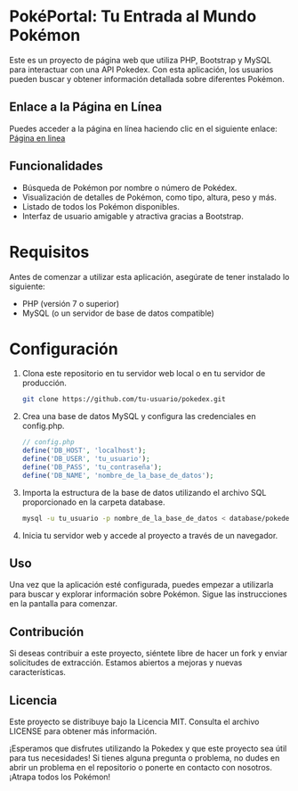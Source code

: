 # PokéPortal: Tu Entrada al Mundo Pokémon
Este es un proyecto de página web que utiliza PHP, Bootstrap y MySQL para interactuar con una API Pokedex. Con esta aplicación, los usuarios pueden buscar y obtener información detallada sobre diferentes Pokémon.

## Enlace a la Página en Línea
Puedes acceder a la página en línea haciendo clic en el siguiente enlace:
[Página en linea](https://pokedex-retbot.000webhostapp.com/index.php)

## Funcionalidades
- Búsqueda de Pokémon por nombre o número de Pokédex.
- Visualización de detalles de Pokémon, como tipo, altura, peso y más.
- Listado de todos los Pokémon disponibles.
- Interfaz de usuario amigable y atractiva gracias a Bootstrap.

# Requisitos
Antes de comenzar a utilizar esta aplicación, asegúrate de tener instalado lo siguiente:

- PHP (versión 7 o superior)
- MySQL (o un servidor de base de datos compatible)

# Configuración
1. Clona este repositorio en tu servidor web local o en tu servidor de producción.
    ```bash
    git clone https://github.com/tu-usuario/pokedex.git
    ```
2. Crea una base de datos MySQL y configura las credenciales en config.php.
    ```php
    // config.php
    define('DB_HOST', 'localhost');
    define('DB_USER', 'tu_usuario');
    define('DB_PASS', 'tu_contraseña');
    define('DB_NAME', 'nombre_de_la_base_de_datos');
    ```
3. Importa la estructura de la base de datos utilizando el archivo SQL proporcionado en la carpeta database.
    ```bash
    mysql -u tu_usuario -p nombre_de_la_base_de_datos < database/pokedex.sql
    ```
4. Inicia tu servidor web y accede al proyecto a través de un navegador.

## Uso
Una vez que la aplicación esté configurada, puedes empezar a utilizarla para buscar y explorar información sobre Pokémon. Sigue las instrucciones en la pantalla para comenzar.

## Contribución
Si deseas contribuir a este proyecto, siéntete libre de hacer un fork y enviar solicitudes de extracción. Estamos abiertos a mejoras y nuevas características.

## Licencia
Este proyecto se distribuye bajo la Licencia MIT. Consulta el archivo LICENSE para obtener más información.

¡Esperamos que disfrutes utilizando la Pokedex y que este proyecto sea útil para tus necesidades! Si tienes alguna pregunta o problema, no dudes en abrir un problema en el repositorio o ponerte en contacto con nosotros. ¡Atrapa todos los Pokémon!